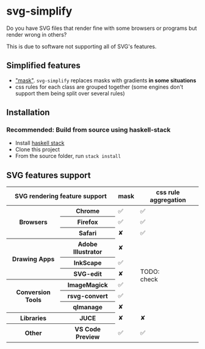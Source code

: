 # svg-simplify

Do you have SVG files that render fine with some browsers or programs but render wrong in others?

This is due to software not supporting all of SVG's features.

## Simplified features

* ["mask"](https://developer.mozilla.org/en-US/docs/Web/SVG/Element/mask). `svg-simplify` replaces masks with gradients **in some situations**
* css rules for each class are grouped together (some engines don't support them being split over several rules)

## Installation

### Recommended: Build from source using haskell-stack

* Install [haskell stack](http://docs.haskellstack.org/en/stable/README/)
* Clone this project
* From the source folder, run `stack install`

## SVG features support

<table>
  <thead>
    <tr>
      <th colspan=2> SVG rendering feature support </th>
      <th> mask </th>
      <th> css rule aggregation </th>
    </tr>
  </thead>
  <tbody>
    <tr>
      <th rowspan=3> Browsers </th>
      <th> Chrome </th>
      <td> &#9989; </td>
      <td> &#9989; </td>
    </tr>
    <tr>
      <th> Firefox </th>
      <td> &#9989; </td>
      <td> &#9989; </td>
    </tr>
    <tr>
      <th> Safari </th>
      <td> &#10008; </td>
      <td> &#9989; </td>
    </tr>
    <tr>
      <th rowspan=3> Drawing Apps </th>
      <th> Adobe Illustrator </th>
      <td> &#10008; </td>
      <td rowspan=6> TODO:<br/>check </td>
    </tr>
    <tr>
      <th> InkScape </th>
      <td> &#9989; </td>
    </tr>
    <tr>
      <th> SVG-edit </th>
      <td> &#10008; </td>
    </tr>
    <tr>
      <th rowspan=3> Conversion Tools </th>
      <th> ImageMagick </th>
      <td> &#9989; </td>
    </tr>
    <tr>
      <th> rsvg-convert </th>
      <td> &#9989; </td>
    </tr>
    <tr>
      <th> qlmanage </th>
      <td> &#10008; </td>
    </tr>
    <tr>
      <th> Libraries </th>
      <th> JUCE </th>
      <td> &#10008; </td>
      <td> &#10008; </td>
    </tr>
    <tr>
      <th> Other </th>
      <th> VS Code Preview </th>
      <td> &#9989; </td>
      <td> &#9989; </td>
    </tr>
  </tbody>
</tr>
</table>
